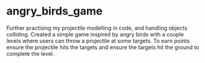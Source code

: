 # angry_birds_game
Further practising my projectile modelling in code, and handling objects colliding. Created a simple game inspired by angry birds with a couple levels where users can throw a projectile at some targets. To earn points ensure the projectile hits the targets and ensure the targets hit the ground to complete the level.
